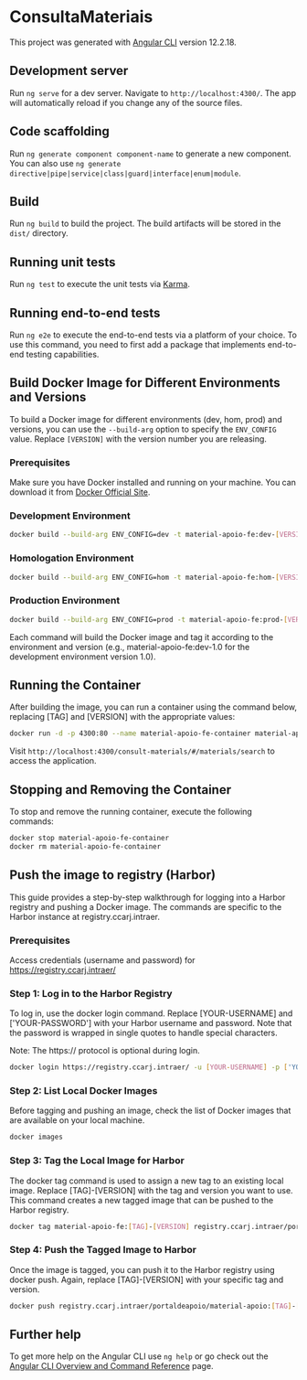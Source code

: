 # ConsultaMateriais

This project was generated with [Angular CLI](https://github.com/angular/angular-cli) version 12.2.18.

## Development server

Run `ng serve` for a dev server. Navigate to `http://localhost:4300/`. The app will automatically reload if you change any of the source files.

## Code scaffolding

Run `ng generate component component-name` to generate a new component. You can also use `ng generate directive|pipe|service|class|guard|interface|enum|module`.

## Build

Run `ng build` to build the project. The build artifacts will be stored in the `dist/` directory.

## Running unit tests

Run `ng test` to execute the unit tests via [Karma](https://karma-runner.github.io).

## Running end-to-end tests

Run `ng e2e` to execute the end-to-end tests via a platform of your choice. To use this command, you need to first add a package that implements end-to-end testing capabilities.

## Build Docker Image for Different Environments and Versions

To build a Docker image for different environments (dev, hom, prod) and versions, you can use the `--build-arg` option to specify the `ENV_CONFIG` value. Replace `[VERSION]` with the version number you are releasing.

### Prerequisites

Make sure you have Docker installed and running on your machine. You can download it from [Docker Official Site](https://www.docker.com/products/docker-desktop).


### Development Environment

```bash
docker build --build-arg ENV_CONFIG=dev -t material-apoio-fe:dev-[VERSION] .
```

### Homologation Environment

```bash
docker build --build-arg ENV_CONFIG=hom -t material-apoio-fe:hom-[VERSION] .
```

### Production Environment

```bash
docker build --build-arg ENV_CONFIG=prod -t material-apoio-fe:prod-[VERSION] .
```

Each command will build the Docker image and tag it according to the environment and version (e.g., material-apoio-fe:dev-1.0 for the development environment version 1.0).

## Running the Container

After building the image, you can run a container using the command below, replacing [TAG] and [VERSION] with the appropriate values:

```bash
docker run -d -p 4300:80 --name material-apoio-fe-container material-apoio-fe:[TAG]-[VERSION]
```

Visit `http://localhost:4300/consult-materials/#/materials/search` to access the application.

## Stopping and Removing the Container

To stop and remove the running container, execute the following commands:

```bash
docker stop material-apoio-fe-container
docker rm material-apoio-fe-container
```

## Push the image to registry (Harbor)

This guide provides a step-by-step walkthrough for logging into a Harbor registry and pushing a Docker image. The commands are specific to the Harbor instance at registry.ccarj.intraer.

### Prerequisites

Access credentials (username and password) for https://registry.ccarj.intraer/

### Step 1: Log in to the Harbor Registry

To log in, use the docker login command. Replace [YOUR-USERNAME] and ['YOUR-PASSWORD'] with your Harbor username and password. Note that the password is wrapped in single quotes to handle special characters.

Note: The https:// protocol is optional during login.

```bash
docker login https://registry.ccarj.intraer/ -u [YOUR-USERNAME] -p ['YOUR-PASSWORD']
```

### Step 2: List Local Docker Images

Before tagging and pushing an image, check the list of Docker images that are available on your local machine.

```bash
docker images
```

### Step 3: Tag the Local Image for Harbor

The docker tag command is used to assign a new tag to an existing local image. Replace [TAG]-[VERSION] with the tag and version you want to use. This command creates a new tagged image that can be pushed to the Harbor registry.

```bash
docker tag material-apoio-fe:[TAG]-[VERSION] registry.ccarj.intraer/portaldeapoio/material-apoio:[TAG]-[VERSION]
```

### Step 4: Push the Tagged Image to Harbor

Once the image is tagged, you can push it to the Harbor registry using docker push. Again, replace [TAG]-[VERSION] with your specific tag and version.

```bash
docker push registry.ccarj.intraer/portaldeapoio/material-apoio:[TAG]-[VERSION] 
```

## Further help

To get more help on the Angular CLI use `ng help` or go check out the [Angular CLI Overview and Command Reference](https://angular.io/cli) page.
